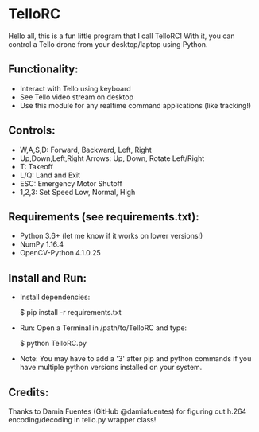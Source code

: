 # TelloRC

Hello all, this is a fun little program that I call TelloRC! 
With it, you can control a Tello drone from your desktop/laptop using Python.

## Functionality:
- Interact with Tello using keyboard
- See Tello video stream on desktop
- Use this module for any realtime command applications (like tracking!)
    
## Controls:
- W,A,S,D: Forward, Backward, Left, Right
- Up,Down,Left,Right Arrows: Up, Down, Rotate Left/Right
- T: Takeoff
- L/Q: Land and Exit
- ESC: Emergency Motor Shutoff
- 1,2,3: Set Speed Low, Normal, High
    
## Requirements (see requirements.txt):
- Python 3.6+ (let me know if it works on lower versions!)
- NumPy 1.16.4
- OpenCV-Python 4.1.0.25
    
## Install and Run:
- Install dependencies:

    $ pip install -r requirements.txt
    
- Run: Open a Terminal in /path/to/TelloRC and type:
    
    $ python TelloRC.py
    
- Note: You may have to add a '3' after pip and python commands if you have multiple python versions installed on your system.

## Credits:
Thanks to Damia Fuentes (GitHub @damiafuentes) for figuring out h.264 encoding/decoding in tello.py wrapper class!